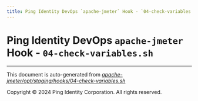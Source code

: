 ```yaml
---
title: Ping Identity DevOps `apache-jmeter` Hook - `04-check-variables.sh`
---
```


# Ping Identity DevOps `apache-jmeter` Hook - `04-check-variables.sh`

---
This document is auto-generated from _[apache-jmeter/opt/staging/hooks/04-check-variables.sh](https://github.com/pingidentity/pingidentity-docker-builds/blob/master/apache-jmeter/opt/staging/hooks/04-check-variables.sh)_

Copyright © 2024 Ping Identity Corporation. All rights reserved.
